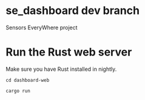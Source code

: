 # se_dashboard dev branch
Sensors EveryWhere project

# Run the Rust web server

Make sure you have Rust installed in nightly.

`cd dashboard-web`

`cargo run`